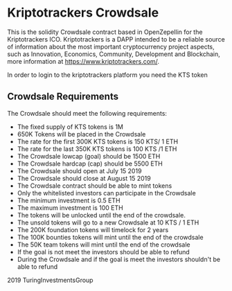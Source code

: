 # Kriptotrackers Crowdsale

This is the solidity Crowdsale contract based in OpenZepellin for the Kriptotrackers ICO.
Kriptotrackers is a DAPP intended to be a reliable source of information about the most important cryptocurrency project aspects, such as Innovation, Economics, Community, Development and Blockchain, more information at https://www.kriptotrackers.com/.

In order to login to the kriptotrackers platform you need the KTS token


## Crowdsale Requirements
The Crowdsale should meet the following requirements:

- The fixed supply of KTS tokens is 1M
- 650K Tokens will be placed in the Crowdsale
- The rate for the first 300K KTS tokens is 150 KTS/ 1 ETH
- The rate for the last 350K KTS tokens is 100 KTS /1 ETH
- The Crowdsale lowcap (goal) should be 1500 ETH
- The Crowdsale hardcap (cap) should be 5500 ETH
- The Crowdsale should open at July 15 2019
- The Crowdsale should close at August 15 2019
- The Crowdsale contract should be able to mint tokens
- Only the whitelisted investors can participate in the Crowdsale
- The minimum investment is 0.5 ETH
- The maximum investment is 100 ETH
- The tokens will be unlocked until the end of the crowdsale.
- The unsold tokens will go to a new Crowdsale at 10 KTS / 1 ETH
- The 200K foundation tokens will timelock for 2 years
- The 100K bounties tokens will mint until the end of the crowdsale
- The 50K team tokens will mint until the end of the crowdsale
- If the goal is not meet the investors should be able to refund
- During the Crowdsale and if the goal is meet the investors shouldn't be able to refund


2019 TuringInvestmentsGroup
